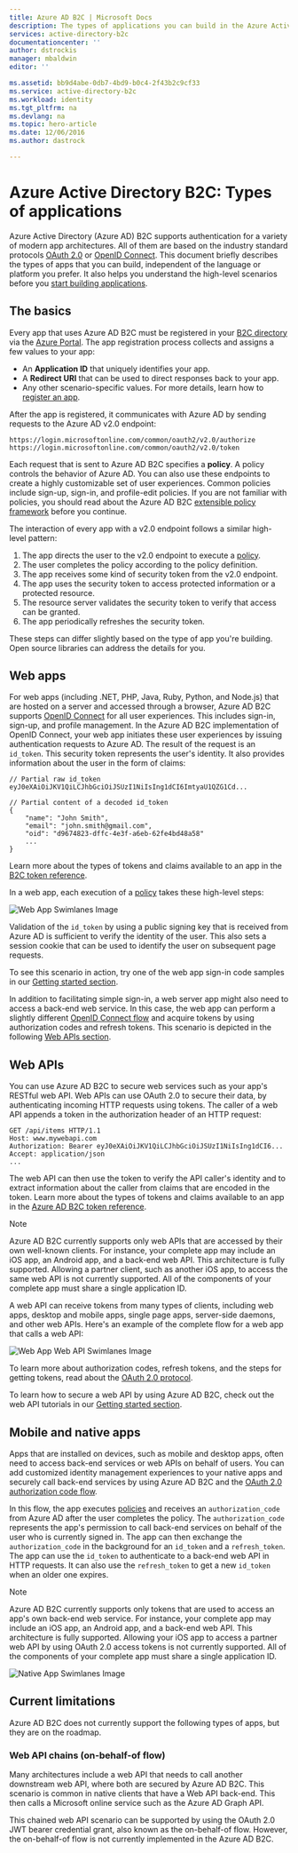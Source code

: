 ```yaml
---
title: Azure AD B2C | Microsoft Docs
description: The types of applications you can build in the Azure Active Directory B2C.
services: active-directory-b2c
documentationcenter: ''
author: dstrockis
manager: mbaldwin
editor: ''

ms.assetid: bb9d4abe-0db7-4bd9-b0c4-2f43b2c9cf33
ms.service: active-directory-b2c
ms.workload: identity
ms.tgt_pltfrm: na
ms.devlang: na
ms.topic: hero-article
ms.date: 12/06/2016
ms.author: dastrock

---
```

# Azure Active Directory B2C: Types of applications
Azure Active Directory (Azure AD) B2C supports authentication for a variety of modern app architectures. All of them are based on the industry standard protocols [OAuth 2.0](active-directory-b2c-reference-protocols.md) or [OpenID Connect](active-directory-b2c-reference-protocols.md). This document briefly describes the types of apps that you can build, independent of the language or platform you prefer. It also helps you understand the high-level scenarios before you [start building applications](active-directory-b2c-overview.md#get-started).

## The basics
Every app that uses Azure AD B2C must be registered in your [B2C directory](active-directory-b2c-get-started.md) via the [Azure Portal](https://portal.azure.com/). The app registration process collects and assigns a few values to your app:

* An **Application ID** that uniquely identifies your app.
* A **Redirect URI** that can be used to direct responses back to your app.
* Any other scenario-specific values. For more details, learn how to [register an app](active-directory-b2c-app-registration.md).

After the app is registered, it communicates with Azure AD by sending requests to the Azure AD v2.0 endpoint:

```
https://login.microsoftonline.com/common/oauth2/v2.0/authorize
https://login.microsoftonline.com/common/oauth2/v2.0/token
```

Each request that is sent to Azure AD B2C specifies a **policy**. A policy controls the behavior of Azure AD. You can also use these endpoints to create a highly customizable set of user experiences. Common policies include sign-up, sign-in, and profile-edit policies. If you are not familiar with policies, you should read about the Azure AD B2C [extensible policy framework](active-directory-b2c-reference-policies.md) before you continue.

The interaction of every app with a v2.0 endpoint follows a similar high-level pattern:

1. The app directs the user to the v2.0 endpoint to execute a [policy](active-directory-b2c-reference-policies.md).
2. The user completes the policy according to the policy definition.
3. The app receives some kind of security token from the v2.0 endpoint.
4. The app uses the security token to access protected information or a protected resource.
5. The resource server validates the security token to verify that access can be granted.
6. The app periodically refreshes the security token.

<!-- TODO: Need a page for libraries to link to -->
These steps can differ slightly based on the type of app you're building. Open source libraries can address the details for you.

## Web apps
For web apps (including .NET, PHP, Java, Ruby, Python, and Node.js) that are hosted on a server and accessed through a browser, Azure AD B2C supports [OpenID Connect](active-directory-b2c-reference-protocols.md) for all user experiences. This includes sign-in, sign-up, and profile management. In the Azure AD B2C implementation of OpenID Connect, your web app initiates these user experiences by issuing authentication requests to Azure AD. The result of the request is an `id_token`. This security token represents the user's identity. It also provides information about the user in the form of claims:

```
// Partial raw id_token
eyJ0eXAiOiJKV1QiLCJhbGciOiJSUzI1NiIsIng1dCI6ImtyaU1QZG1Cd...

// Partial content of a decoded id_token
{
    "name": "John Smith",
    "email": "john.smith@gmail.com",
    "oid": "d9674823-dffc-4e3f-a6eb-62fe4bd48a58"
    ...
}
```

Learn more about the types of tokens and claims available to an app in the [B2C token reference](active-directory-b2c-reference-tokens.md).

In a web app, each execution of a [policy](active-directory-b2c-reference-policies.md) takes these high-level steps:

![Web App Swimlanes Image](./media/active-directory-b2c-apps/webapp.png)

Validation of the `id_token` by using a public signing key that is received from Azure AD is sufficient to verify the identity of the user. This also sets a session cookie that can be used to identify the user on subsequent page requests.

To see this scenario in action, try one of the web app sign-in code samples in our [Getting started section](active-directory-b2c-overview.md#get-started).

In addition to facilitating simple sign-in, a web server app might also need to access a back-end web service. In this case, the web app can perform a slightly different [OpenID Connect flow](active-directory-b2c-reference-oidc.md) and acquire tokens by using authorization codes and refresh tokens. This scenario is depicted in the following [Web APIs section](#web-apis).

<!--, and in our [WebApp-WebAPI Getting started topic](active-directory-b2c-devquickstarts-web-api-dotnet.md).-->

## Web APIs
You can use Azure AD B2C to secure web services such as your app's RESTful web API. Web APIs can use OAuth 2.0 to secure their data, by authenticating incoming HTTP requests using tokens. The caller of a web API appends a token in the authorization header of an HTTP request:

```
GET /api/items HTTP/1.1
Host: www.mywebapi.com
Authorization: Bearer eyJ0eXAiOiJKV1QiLCJhbGciOiJSUzI1NiIsIng1dCI6...
Accept: application/json
...
```

The web API can then use the token to verify the API caller's identity and to extract information about the caller from claims that are encoded in the token. Learn more about the types of tokens and claims available to an app in the [Azure AD B2C token reference](active-directory-b2c-reference-tokens.md).

> [!NOTE]
> Azure AD B2C currently supports only web APIs that are accessed by their own well-known clients. For instance, your complete app may include an iOS app, an Android app, and a back-end web API. This architecture is fully supported. Allowing a partner client, such as another iOS app, to access the same web API is not currently supported. All of the components of your complete app must share a single application ID.
>
>

A web API can receive tokens from many types of clients, including web apps, desktop and mobile apps, single page apps, server-side daemons, and other web APIs. Here's an example of the complete flow for a web app that calls a web API:

![Web App Web API Swimlanes Image](./media/active-directory-b2c-apps/webapi.png)

To learn more about authorization codes, refresh tokens, and the steps for getting tokens, read about the [OAuth 2.0 protocol](active-directory-b2c-reference-oauth-code.md).

To learn how to secure a web API by using Azure AD B2C, check out the web API tutorials in our [Getting started section](active-directory-b2c-overview.md#get-started).

## Mobile and native apps
Apps that are installed on devices, such as mobile and desktop apps, often need to access back-end services or web APIs on behalf of users. You can add customized identity management experiences to your native apps and securely call back-end services by using Azure AD B2C and the [OAuth 2.0 authorization code flow](active-directory-b2c-reference-oauth-code.md).  

In this flow, the app executes [policies](active-directory-b2c-reference-policies.md) and receives an `authorization_code` from Azure AD after the user completes the policy. The `authorization_code` represents the app's permission to call back-end services on behalf of the user who is currently signed in. The app can then exchange the `authorization_code` in the background for an `id_token` and a `refresh_token`.  The app can use the `id_token` to authenticate to a back-end web API in HTTP requests. It can also use the `refresh_token` to get a new `id_token` when an older one expires.

> [!NOTE]
> Azure AD B2C currently supports only tokens that are used to access an app's own back-end web service. For instance, your complete app may include an iOS app, an Android app, and a back-end web API. This architecture is fully supported. Allowing your iOS app to access a partner web API by using OAuth 2.0 access tokens is not currently supported. All of the components of your complete app must share a single application ID.
>
>

![Native App Swimlanes Image](./media/active-directory-b2c-apps/native.png)

## Current limitations
Azure AD B2C does not currently support the following types of apps, but they are on the roadmap. 

### Web API chains (on-behalf-of flow)
Many architectures include a web API that needs to call another downstream web API, where both are secured by Azure AD B2C. This scenario is common in native clients that have a Web API back-end. This then calls a Microsoft online service such as the Azure AD Graph API.

This chained web API scenario can be supported by using the OAuth 2.0 JWT bearer credential grant, also known as the on-behalf-of flow.  However, the on-behalf-of flow is not currently implemented in the Azure AD B2C.
